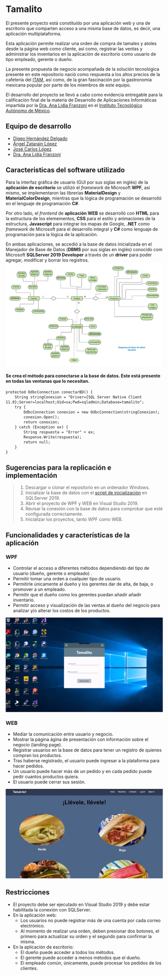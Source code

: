 # Tamalito
El presente proyecto está constituido por una aplicación web y una de escritorio que comparten acceso a una misma base de datos, es decir, una aplicación multiplataforma. 

Esta aplicación permite realizar una orden de compra de tamales y atoles desde la página web como cliente, así como, registrar las ventas y administrar los inventarios en la aplicación de escritorio como usuario de tipo empleado, gerente o dueño. 

La presente propuesta de negocio acompañada de la solución tecnológica presente en este repositorio nació como respuesta a los altos precios de la cafetería del [ITAM](itam.mx), así como, de la gran fascinación por la gastronomía mexicana popular por parte de los miembros de este equipo. 

El desarrollo del proyecto se llevó a cabo como evidencia entregable para la calificación final de la materia de Desarrollo de Aplicaciones Informáticas impartida por la [Dra. Ana Lidia Franzoni](https://www.linkedin.com/in/ana-lidia-franzoni-5b19429) en el  [Instituto Tecnológico Autónomo de México](itam.mx).

## Equipo de desarrollo
- [Digeo Hernández Delgado](https://github.com/DiegoHuesos)
- [Ángel Zatarain López](https://github.com/angelzatarain)
- [José Carlos López]()
 - [Dra. Ana Lidia Franzoni](https://www.linkedin.com/in/ana-lidia-franzoni-5b19429)
 
## Caracteristicas del software utilizado

Para la interfaz gráfica de usuario (GUI por sus siglas en inglés) de la **aplicación de escritorio** se utilizó el *framework* de Microsoft **WPF**, así mismo, se implementaron las librerías **MaterialDesign** y **MaterialColorDesign**, mientras que la lógica de programación se desarrolló en el lenguaje de programación **C#**. 

Por otro lado, el *frontend* de **aplicación WEB** se desarrolló con **HTML** para la estructura de los elemementos, **CSS** para el estilo y animaciones de la estructura, **Javascript** para integrar los mapas de Google, **.NET** como *framework* de Microsoft para el desarrollo integral y **C#** como lenguaje de programación para la lógica de la aplicación.

En ambas aplicaciones, se accedió a la base de datos inicializada en el Manejador de Base de Datos (**DBMS** por sus siglas en inglés) conocido com Microsoft **SQLServer 2019 Developer** a través de un **driver** para poder agregar, modificar y borrar los registros. 
![Diagrama Base de Datos Tamalito](https://github.com/DiegoHuesos/ProyectoTamalito/blob/master/BD_Tamalito/Diagrama_BD.png)

#### Se crea el método para conectarse a la base de datos. Este está presente en todas las ventanas que lo necesitan.

    
    protected OdbcConnection conectarBD() { 
	    String stringConexion = "Driver={SQL Server Native Client 11.0};Server=localhost;Uid=sa;Pwd=sqladmin;Database=tamalito";
	    try {
		    OdbcConnection conexion = new OdbcConnection(stringConexion);
		    conexion.Open();
		    return conexion;
	    } catch (Exception ex) {
		    String respuesta = "Error" + ex;
		    Response.Write(respuesta);
		    return null;
	    }
    }


## Sugerencias para la replicación e implementación

> 1. Descargar o clonar el repositorio en un ordenador Windows.
> 2. Inicializar la base de datos con el [script de inicialización](https://github.com/DiegoHuesos/ProyectoTamalito/blob/master/BD_Tamalito/Inicializaci%C3%B3nBaseDeDatos.sql) en SQLServer 2019. 
 >3. Abrir el proyecto de WPF y WEB en Visual Studio 2019. 
 >4. Revisar la conexión con la base de datos para comprobar que esté configurada correctamente. 
> 5. Inicializar los proyectos, tanto WPF como WEB.

 
## Funcionalidades y características de la aplicación 
### WPF
- Controlar el acceso a diferentes métodos dependiendo del tipo de usuario (dueño, gerente o empleado) .
- Permitir tomar una orden a cualquier tipo de usuario.
- Permitirle únicamente al dueño y los gerentes dar de alta, de baja, o promover a un empleado.
- Permitir que el dueño como los gerentes puedan añadir añadir inventario.
- Permitir acceso y visualización de las ventas al dueño del negocio para analizar y/o alterar los costos de los productos.

![Imagen de la interfaz de escritorio WPF de Tamalito](https://github.com/DiegoHuesos/ProyectoTamalito/blob/master/TamalitoWPF/Tamalito/images/GUI_WPF_Tamalito_ulogin_Img.PNG)

###  WEB
- Mediar la comunicación entre usuario y negocio. 
- Mostrar la página ágina de presentación con información sobre el negocio (landing page).
-  Registrar usuarios en la base de datos para tener un registro de quienes compran los productos. 
- Tras haberse registrado, el usuario puede ingresar a la plataforma para hacer pedidos. 
- Un usuario puede hacer más de un pedido y en cada pedido puede pedir cuantos productos quiera. 
- El usuario puede cerrar sus sesión.

![Imagen de la interfaz web de Tamalito](https://github.com/DiegoHuesos/ProyectoTamalito/blob/master/TamalitoWEB/images/GUI_WEB_Tamalito_Img.PNG)


## Restricciones 

- El proyecto debe ser ejecutado en Visual Studio 2019 y debe estar habilitada la conexión con SQLServer. 
- En la aplicación web:
	- Los usuarios no puede registrar más de una cuenta por cada correo electrónico.
	-  Al momento de realizar una orden, deben presionar dos botones, el primero para actualizar su orden y el segundo para confirmar la misma. 
- En  la aplicación de escritorio:
	- El dueño puede acceder a todos los métodos.
	- El gerente puede acceder a menos métodos que el dueño.
	- El empleado común, únicamente, puede procesar los pedidos de los clientes. 



<!--stackedit_data:
eyJwcm9wZXJ0aWVzIjoidGl0bGU6IFRhbWFsaXRvXG5hdXRob3
I6IERpZWdvIEhlcm7DoW5kZXogRGVsZ2Fkb1xudGFnczogJ1JF
QURNRSwgVGFtYWxpdG8sIFdQRiwgV0VCLCAuTkVULCBTUUxTZX
J2ZXInXG5jYXRlZ29yaWVzOiAnV0VCLCAuTkVULCBBUFAnXG5k
YXRlOiAyNC8wMi8yMDIxXG4iLCJoaXN0b3J5IjpbLTgzNzkxMT
k3NywtMTc3NzgxMDE3MSwtOTQ2MjM4NzExLDg2NDM3Mzc0Niwx
Nzg1NDE3MzEsMTMxMzgwODc1NywtMjEyNTA4NTA4NCwtODM5OD
UzNDk5LDEyNzM1NzgyMSwtMTMyMjE5NzMwNCwxMjYxOTA3MTY4
LDkzNDQwMDU5OCwtNzQ4MzkzMzQzLC0xOTE3OTg4NTIzXX0=
-->